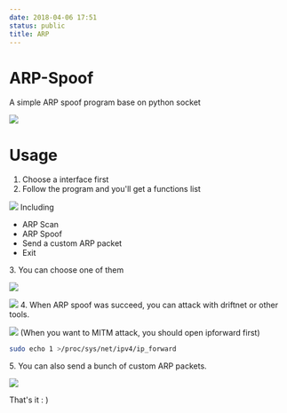 ```yaml
---
date: 2018-04-06 17:51
status: public
title: ARP
---
```


# ARP-Spoof
A simple ARP spoof program base on python socket

![](https://github.com/WananpIG/ARP-Spoof/blob/master/_img/17-54-35.jpg)
# Usage
1. Choose a interface first
2. Follow the program and you'll get a functions list
  

![](https://github.com/WananpIG/ARP-Spoof/blob/master/_img/17-57-11.jpg)
Including
+ ARP Scan
+ ARP Spoof
+ Send a custom ARP packet
+ Exit

3\. You can choose one of them

![](https://github.com/WananpIG/ARP-Spoof/blob/master/_img/17-59-19.jpg)

![](https://github.com/WananpIG/ARP-Spoof/blob/master/_img/18-00-09.jpg)
4\. When ARP spoof was succeed, you can attack with driftnet or other tools.

![](https://github.com/WananpIG/ARP-Spoof/blob/master/_img/18-11-23.jpg)
(When you want to MITM attack, you should open ipforward first)
``` bash
sudo echo 1 >/proc/sys/net/ipv4/ip_forward
```
5\. You can also send a bunch of custom ARP packets.

![](https://github.com/WananpIG/ARP-Spoof/blob/master/_img/18-17-59.jpg)

That's it : )

